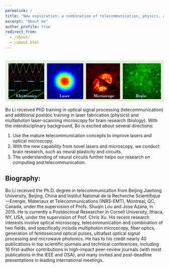 ```yaml
---
permalink: /
title: "New exploration: a combination of telecommunication, physics, and biology"
excerpt: "About me"
author_profile: true
redirect_from:
  - /about/
  - /about.html
---
```



<br/><img src='/images/Page-About-image-1.jpg'>

Bo Li received PhD training in optical signal processing (telecommunication) and additional postdoc training in laser fabrication (physics) and multiphoton laser-scanning microscopy for brain research (biology). With the interdisciplinary background, Bo is excited about several directions:

1. Use the mature telecommunication concepts to improve lasers and optical microscopy.
2. With the new capability from novel lasers and microscopy, we conduct brain research, such as neural plasticity and circuits.
3. The understanding of neural circuits further helps our research on computing and telecommunication.


Biography:
------
Bo Li received the Ph.D. degree in telecommunication from Beijing Jiaotong University, Beijing, China and Institut National de la Recherche Scientifique—Energie, Materiaux et Telecommunications (INRS-EMT), Montreal, QC, Canada, under the supervision of Profs. Shuqin Lou and Jose Azana, in 2015. He is currently a Postdoctoral Researcher in Cornell University, Ithaca, NY, USA, under the supervision of Prof. Chris Xu. His recent research interests involve optical microscopy, telecommunication and combination of two fields, and specifically include multiphoton microscopy, fiber optics, generation of femtosecond optical pulses, ultrafast optical signal processing and microwave photonics. He has to his credit nearly 40 publications in top scientific journals and technical conferences, including 16 first-author contributions in high-impact peer-review journals (with most publications in the IEEE and OSA), and many invited and post-deadline presentations in leading international meetings.

